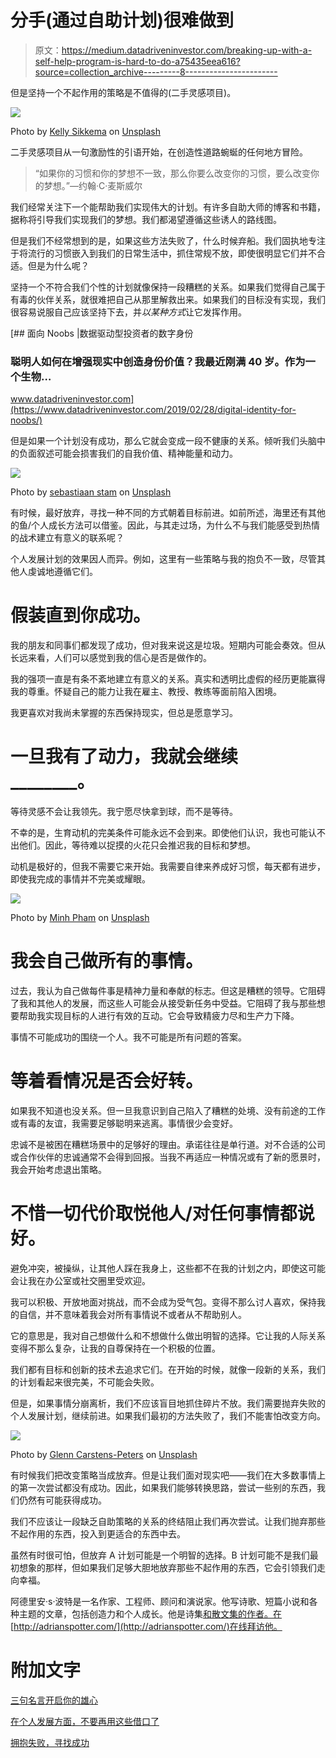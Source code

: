 # 分手(通过自助计划)很难做到

> 原文：<https://medium.datadriveninvestor.com/breaking-up-with-a-self-help-program-is-hard-to-do-a75435eea616?source=collection_archive---------8----------------------->

但是坚持一个不起作用的策略是不值得的(二手灵感项目)。

![](img/738f77f6c83430291993d03a382f951e.png)

Photo by [Kelly Sikkema](https://unsplash.com/@kellysikkema?utm_source=unsplash&utm_medium=referral&utm_content=creditCopyText) on [Unsplash](https://unsplash.com/s/photos/divorce?utm_source=unsplash&utm_medium=referral&utm_content=creditCopyText)

二手灵感项目从一句激励性的引语开始，在创造性道路蜿蜒的任何地方冒险。

> “如果你的习惯和你的梦想不一致，那么你要么改变你的习惯，要么改变你的梦想。”―约翰·C·麦斯威尔

我们经常关注下一个能帮助我们实现伟大的计划。有许多自助大师的博客和书籍，据称将引导我们实现我们的梦想。我们都渴望遵循这些诱人的路线图。

但是我们不经常想到的是，如果这些方法失败了，什么时候弃船。我们固执地专注于将流行的习惯嵌入到我们的日常生活中，抓住常规不放，即使很明显它们并不合适。但是为什么呢？

坚持一个不符合我们个性的计划就像保持一段糟糕的关系。如果我们觉得自己属于有毒的伙伴关系，就很难把自己从那里解救出来。如果我们的目标没有实现，我们很容易说服自己应该坚持下去，并*以某种方式*让它发挥作用。

[](https://www.datadriveninvestor.com/2019/02/28/digital-identity-for-noobs/) [## 面向 Noobs |数据驱动型投资者的数字身份

### 聪明人如何在增强现实中创造身份价值？我最近刚满 40 岁。作为一个生物…

www.datadriveninvestor.com](https://www.datadriveninvestor.com/2019/02/28/digital-identity-for-noobs/) 

但是如果一个计划没有成功，那么它就会变成一段不健康的关系。倾听我们头脑中的负面叙述可能会损害我们的自我价值、精神能量和动力。

![](img/b36b8f2809b25d62d634594ee2444409.png)

Photo by [sebastiaan stam](https://unsplash.com/@chillarea?utm_source=unsplash&utm_medium=referral&utm_content=creditCopyText) on [Unsplash](https://unsplash.com/s/photos/relationship-problems?utm_source=unsplash&utm_medium=referral&utm_content=creditCopyText)

有时候，最好放弃，寻找一种不同的方式朝着目标前进。如前所述，海里还有其他的鱼/个人成长方法可以借鉴。因此，与其走过场，为什么不与我们能感受到热情的战术建立有意义的联系呢？

个人发展计划的效果因人而异。例如，这里有一些策略与我的抱负不一致，尽管其他人虔诚地遵循它们。

# 假装直到你成功。

我的朋友和同事们都发现了成功，但对我来说这是垃圾。短期内可能会奏效。但从长远来看，人们可以感觉到我的信心是否是做作的。

我的强项一直是有条不紊地建立有意义的关系。真实和透明比虚假的经历更能赢得我的尊重。怀疑自己的能力让我在雇主、教授、教练等面前陷入困境。

我更喜欢对我尚未掌握的东西保持现实，但总是愿意学习。

# 一旦我有了动力，我就会继续 ________。

等待灵感不会让我领先。我宁愿尽快拿到球，而不是等待。

不幸的是，生育动机的完美条件可能永远不会到来。即使他们认识，我也可能认不出他们。因此，等待难以捉摸的火花只会推迟我的目标和梦想。

动机是极好的，但我不需要它来开始。我需要自律来养成好习惯，每天都有进步，即使我完成的事情并不完美或耀眼。

![](img/db311e8c1746a2d18298c8325aee5df6.png)

Photo by [Minh Pham](https://unsplash.com/@minhphamdesign?utm_source=unsplash&utm_medium=referral&utm_content=creditCopyText) on [Unsplash](https://unsplash.com/s/photos/productivity?utm_source=unsplash&utm_medium=referral&utm_content=creditCopyText)

# 我会自己做所有的事情。

过去，我认为自己做每件事是精神力量和奉献的标志。但这是糟糕的领导。它阻碍了我和其他人的发展，而这些人可能会从接受新任务中受益。它阻碍了我与那些想要帮助我实现目标的人进行有效的互动。它会导致精疲力尽和生产力下降。

事情不可能成功的围绕一个人。我不可能是所有问题的答案。

# 等着看情况是否会好转。

如果我不知道也没关系。但一旦我意识到自己陷入了糟糕的处境、没有前途的工作或有毒的友谊，我需要足够聪明来逃离。事情很少会变好。

忠诚不是被困在糟糕场景中的足够好的理由。承诺往往是单行道。对不合适的公司或合作伙伴的忠诚通常不会得到回报。当我不再适应一种情况或有了新的愿景时，我会开始考虑退出策略。

# 不惜一切代价取悦他人/对任何事情都说好。

避免冲突，被操纵，让其他人踩在我身上，这些都不在我的计划之内，即使这可能会让我在办公室或社交圈里受欢迎。

我可以积极、开放地面对挑战，而不会成为受气包。变得不那么讨人喜欢，保持我的自信，并不意味着我会对所有事情说不或者从不帮助别人。

它的意思是，我对自己想做什么和不想做什么做出明智的选择。它让我的人际关系变得不那么复杂，让我的自尊保持在一个积极的位置。

我们都有目标和创新的技术去追求它们。在开始的时候，就像一段新的关系，我们的计划看起来很完美，不可能会失败。

但是，如果事情分崩离析，我们不应该盲目地抓住碎片不放。我们需要抛弃失败的个人发展计划，继续前进。如果我们最初的方法失败了，我们不能害怕改变方向。

![](img/a6e1bada94371974e79a8dab3c67c96a.png)

Photo by [Glenn Carstens-Peters](https://unsplash.com/@glenncarstenspeters?utm_source=unsplash&utm_medium=referral&utm_content=creditCopyText) on [Unsplash](https://unsplash.com/s/photos/backup-plan?utm_source=unsplash&utm_medium=referral&utm_content=creditCopyText)

有时候我们把改变策略当成放弃。但是让我们面对现实吧——我们在大多数事情上的第一次尝试都没有成功。因此，如果我们能够转换思路，尝试一些别的东西，我们仍然有可能获得成功。

我们不应该让一段缺乏自助策略的关系的终结阻止我们再次尝试。让我们抛弃那些不起作用的东西，投入到更适合的东西中去。

虽然有时很可怕，但放弃 A 计划可能是一个明智的选择。B 计划可能不是我们最初想象的那样，但如果我们足够大胆地放弃那些不起作用的东西，它会引领我们走向幸福。

阿德里安·s·波特是一名作家、工程师、顾问和演说家。他写诗歌、短篇小说和各种主题的文章，包括创造力和个人成长。他是诗集[和散文集](https://www.amazon.com/Everything-Wrong-Feels-Adrian-Potter/dp/109519061X/ref=sr_1_4?qid=1560264651&refinements=p_27%3AAdrian+S.+Potter&s=books&sr=1-4&text=Adrian+S.+Potter)[的作者。在](https://e2857002-6118-41be-9746-64261e36cacb.filesusr.com/ugd/21d2c2_03522f10c7c84340a05a8d03a97e1642.pdf)[http://adrianspotter.com/](http://adrianspotter.com/)在线拜访他。

# 附加文字

[三句名言开启你的雄心](https://medium.com/datadriveninvestor/three-quotes-to-jump-start-your-ambition-e59dc4424e60?source=friends_link&sk=1aa2ece82ddde2e40bcafedf3a7e3bc0)

[在个人发展方面，不要再用这些借口了](https://medium.com/datadriveninvestor/three-quotes-to-jump-start-your-ambition-e59dc4424e60?source=friends_link&sk=1aa2ece82ddde2e40bcafedf3a7e3bc0)

[拥抱失败，寻找成功](https://medium.com/@adrianpotter/embracing-failure-to-find-success-1bf8393ea1b2?source=friends_link&sk=f151ee68e136050f5e82207f469c8ba6)
